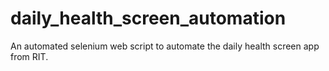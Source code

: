 # daily_health_screen_automation
An automated selenium web script to automate the daily health screen app from RIT.
